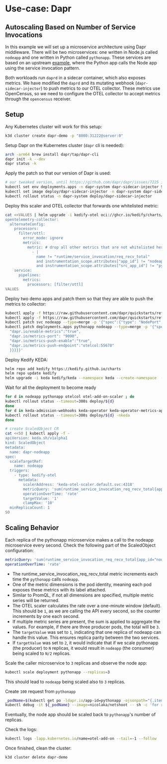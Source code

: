 # Use-case: Dapr 
## Autoscaling Based on Number of Service Invocations

In this example we will set up a microservice architecture using Dapr middleware. There will be two microservices:
one written in Node.js called `nodeapp` and one written in Python called `pythonapp`. These services are based on an
upstream [example](https://docs.dapr.io/getting-started/quickstarts/serviceinvocation-quickstart/),
where the Python app calls the Node app using the service invocation pattern.

Both workloads run `daprd` in a sidecar container, which also exposes metrics. We have modified the `daprd` and its
mutating webhook (`dapr-sidecar-injector`) to push metrics to our OTEL collector. These metrics use OpenCensus,
so we need to configure the OTEL collector to accept metrics through the `opencensus` receiver.

## Setup

Any Kubernetes cluster will work for this setup:
```bash
k3d cluster create dapr-demo -p "8080:31222@server:0"
```

Setup Dapr on the Kubernetes cluster (`dapr` cli is needed):
```bash
arch -arm64 brew install dapr/tap/dapr-cli
dapr init -k --dev
dapr status -k
```

Apply the patch so that our version of Dapr is used:
```bash
# our tweaked version, until https://github.com/dapr/dapr/issues/7225 is done
kubectl set env deployments.apps -n dapr-system dapr-sidecar-injector SIDECAR_IMAGE=docker.io/jkremser/dapr:test SIDECAR_IMAGE_PULL_POLICY=Always
kubectl set image deploy/dapr-sidecar-injector -n dapr-system dapr-sidecar-injector=jkremser/dapr-injector:test
kubectl rollout status -n dapr-system deploy/dapr-sidecar-injector
```

Deploy this scaler and OTEL collector that forwards one whitelisted metric:
```bash
cat <<VALUES | helm upgrade -i kedify-otel oci://ghcr.io/kedify/charts/otel-add-on --version=v0.0.5 -f -
opentelemetry-collector:
  alternateConfig:
    processors:
      filter/ottl:
        error_mode: ignore
        metrics:
          metric: # drop all other metrics that are not whitelisted here
            - |
              name != "runtime/service_invocation/req_recv_total"
              and instrumentation_scope.attributes["app_id"] != "nodeapp"
              and instrumentation_scope.attributes["src_app_id"] != "pythonapp"
    service:
      pipelines:
        metrics:
          processors: [filter/ottl]
VALUES
```

Deploy two demo apps and patch them so that they are able to push the metrics to collector:
```bash
kubectl apply -f https://raw.githubusercontent.com/dapr/quickstarts/refs/tags/v1.14.0/tutorials/hello-kubernetes/deploy/node.yaml
kubectl apply -f https://raw.githubusercontent.com/dapr/quickstarts/refs/tags/v1.14.0/tutorials/hello-kubernetes/deploy/python.yaml
kubectl patch svc nodeapp --type=merge -p '{"spec":{"type": "NodePort","ports":[{"nodePort": 31222, "port":80, "targetPort":3000}]}}'
kubectl patch deployments.apps pythonapp nodeapp --type=merge -p '{"spec":{"template": {"metadata":{"annotations": {
  "dapr.io/enable-metrics":"true",
  "dapr.io/metrics-port": "9090",
  "dapr.io/metrics-push-enable":"true",
  "dapr.io/metrics-push-endpoint":"otelcol:55678"
  }}}}}'
```

Deploy Kedify KEDA:
```bash
helm repo add kedify https://kedify.github.io/charts
helm repo update kedify
helm upgrade -i keda kedify/keda --namespace keda --create-namespace  --version v2.16.0-1
```

Wait for all the deployment to become ready
```bash
for d in nodeapp pythonapp otelcol otel-add-on-scaler ; do
kubectl rollout status --timeout=300s deploy/${d}
done
for d in keda-admission-webhooks keda-operator keda-operator-metrics-apiserver ; do
kubectl rollout status --timeout=300s deploy/${d} -nkeda
done
```

```bash
# create ScaledObject CR
cat <<SO | kubectl apply -f -
apiVersion: keda.sh/v1alpha1
kind: ScaledObject
metadata:
  name: dapr-nodeapp
spec:
  scaleTargetRef:
    name: nodeapp
  triggers:
    - type: kedify-otel
      metadata:
        scalerAddress: 'keda-otel-scaler.default.svc:4318'
        metricQuery: 'sum(runtime_service_invocation_req_recv_total{app_id="nodeapp",src_app_id="pythonapp"})'
        operationOverTime: 'rate'
        targetValue: '1'
        clampMax: '10'
  minReplicaCount: 1
SO
```

## Scaling Behavior

Each replica of the pythonapp microservice makes a call to the nodeapp microservice every second. Check the following
part of the ScaledObject configuration:

```yaml
metricQuery: 'sum(runtime_service_invocation_req_recv_total{app_id="nodeapp",src_app_id="pythonapp"})'
operationOverTime: 'rate'
```

- The runtime_service_invocation_req_recv_total metric increments each time the `pythonapp` calls `nodeapp`.
- One of the metric dimensions is the pod identity, meaning each pod exposes these metrics with its label attached.
- Similar to PromQL, if not all dimensions are specified, multiple metric series will be returned.
- The OTEL scaler calculates the rate over a one-minute window (default). This should be `1`, as we are calling the API 
  every second, so the counter increments by one each second.
- If multiple metric series are present, the sum is applied to aggregate the values. For example, if there are three
  producer pods, the total will be `3`.
- The `targetValue` was set to `1`, indicating that one replica of nodeapp can handle this value. This ensures replica
  parity between the two services.
- If `targetValue` was set to `2`, it would indicate that if we scale pythonapp (the producer) to `N` replicas,
  it would result in `nodeapp` (the consumer) being scaled to `N/2` replicas.

Scale the caller microservice to `3` replicas and observe the node app:
```bash
kubectl scale deployment pythonapp --replicas=3
```

This should lead to `nodeapp` being scaled also to `3` replicas.

Create `100` request from `pythonapp`
```bash
_podName=$(kubectl get po -ldapr.io/app-id=pythonapp -ojsonpath="{.items[0].metadata.name}")
kubectl debug -it ${_podName} --image=nicolaka/netshoot -- sh -c 'for x in $(seq 100); do curl http://localhost:3500/v1.0/invoke/nodeapp/method/order/ ;done'
```

Eventually, the node app should be scaled back to `pythonapp`'s number of replicas.

Check the logs:

```bash
kubectl logs -lapp.kubernetes.io/name=otel-add-on --tail=-1 --follow
```

Once finished, clean the cluster:
```bash
k3d cluster delete dapr-demo
```
